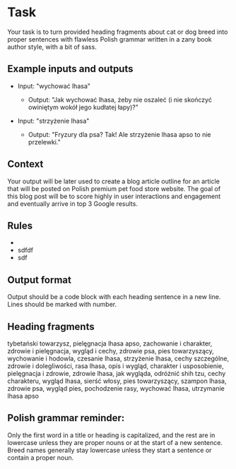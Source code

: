 # Task

Your task is to turn provided heading fragments about cat or dog breed into proper sentences with flawless Polish grammar written in a zany book author style, with a bit of sass.

## Example inputs and outputs

 - Input: "wychować lhasa"
	 - Output: "Jak wychować lhasa, żeby nie oszaleć
   (i nie skończyć owiniętym wokół jego kudłatej łapy)?"
  
  - Input: "strzyżenie lhasa"
	  - Output: "Fryzury dla psa? Tak! Ale
   strzyżenie lhasa apso to nie przelewki."

## Context

Your output will be later used to create a blog article outline for an article that will be posted on Polish premium pet food store website. The goal of this blog post will be to score highly in user interactions and engagement and eventually arrive in top 3 Google results.

## Rules

 - 
 - sdfdf
 - sdf

## Output format

Output should be a code block with each heading sentence in a new line. Lines should be marked with number.

## Heading fragments

tybetański towarzysz, pielęgnacja lhasa apso, zachowanie i charakter, zdrowie i pielęgnacja, wygląd i cechy, zdrowie psa, pies towarzyszący, wychowanie i hodowla, czesanie lhasa, strzyżenie lhasa, cechy szczególne, zdrowie i dolegliwości, rasa lhasa, opis i wygląd, charakter i usposobienie, pielęgnacja i zdrowie, zdrowie lhasa, jak wygląda, odróżnić shih tzu, cechy charakteru, wygląd lhasa, sierść włosy, pies towarzyszący, szampon lhasa, zdrowie psa, wygląd pies, pochodzenie rasy, wychować lhasa, utrzymanie lhasa apso

## Polish grammar reminder:
Only the first word in a title or heading is capitalized, and the rest are in lowercase unless they are proper nouns or at the start of a new sentence. Breed names generally stay lowercase unless they start a sentence or contain a proper noun.
<!--stackedit_data:
eyJoaXN0b3J5IjpbLTE3MjkzMzg5MjMsMzI1MTI0NjQyXX0=
-->
